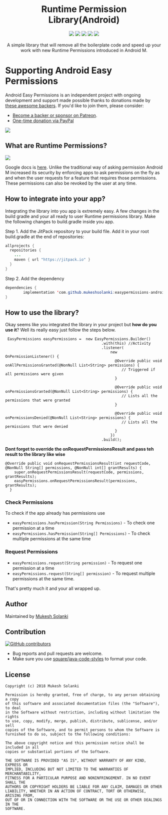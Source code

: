<h1 align="center">Runtime Permission Library(Android)</h1>
<p align="center">
  <a class="badge-align" href="https://www.codacy.com/app/mukeshsolanki/easypermissions-android?utm_source=github.com&amp;utm_medium=referral&amp;utm_content=mukeshsolanki/easypermissions-android&amp;utm_campaign=Badge_Grade"><img src="https://api.codacy.com/project/badge/Grade/dd28ce7f922d4ad290c804283917f89d"/></a>
  <a href="https://jitpack.io/#mukeshsolanki/easypermissions-android"><img src="https://jitpack.io/v/mukeshsolanki/easypermissions-android/month.svg"/></a>
  <a href="https://jitpack.io/#mukeshsolanki/easypermissions-android"> <img src="https://jitpack.io/v/mukeshsolanki/easypermissions-android.svg" /></a>
  <a href="https://circleci.com/gh/mukeshsolanki/easypermissions-android/tree/master"> <img src="https://circleci.com/gh/mukeshsolanki/easypermissions-android/tree/master.svg?style=shield" /></a>
  <a href="https://opensource.org/licenses/MIT"><img src="https://img.shields.io/badge/License-MIT-blue.svg"/></a>
  <br /><br />A simple library that will remove all the boilerplate code and speed up your work with new Runtime Permissions introduced in Android M.


# Supporting Android Easy Permissions

Android Easy Permissions is an independent project with ongoing development and support made possible thanks to donations made by [these awesome backers](BACKERS.md#sponsors). If you'd like to join them, please consider:

- [Become a backer or sponsor on Patreon](https://www.patreon.com/mukeshsolanki).
- [One-time donation via PayPal](https://www.paypal.me/mukeshsolanki)

<a href="https://www.patreon.com/bePatron?c=935498" alt="Become a Patron"><img src="https://c5.patreon.com/external/logo/become_a_patron_button.png" /></a>

## What are Runtime Permissions?

<img src="https://github.com/mukeshsolanki/easypermissions-android/blob/master/screenshot/android-working-with-marshmallow-permissions.png?raw=true" />

Google docs is [here](https://developer.android.com/preview/features/runtime-permissions.html). Unlike the traditional way of asking permission Android M increased its security by enforcing apps to ask permissions on the fly as and when the user requests for a feature that requires those permissions. These permissions can also be revoked by the user at any time.
## How to integrate into your app?
Integrating the library into you app is extremely easy. A few changes in the build gradle and your all ready to user Runtime permissions library. Make the following changes to build.gradle inside you app.

Step 1. Add the JitPack repository to your build file. Add it in your root build.gradle at the end of repositories:

```java
allprojects {
  repositories {
    ...
    maven { url "https://jitpack.io" }
  }
}
```
Step 2. Add the dependency
```java
dependencies {
        implementation 'com.github.mukeshsolanki:easypermissions-android:<latest-version>'
}
```

## How to use the library?
Okay seems like you integrated the library in your project but **how do you use it**? Well its really easy just follow the steps below.

```
 EasyPermissions easyPermissions =  new EasyPermissions.Builder()
                                           .with(this) //Activity
                                           .listener(
                                               new OnPermissionListener() {
                                                 @Override public void onAllPermissionsGranted(@NonNull List<String> permissions) {
                                                    // Triggered if all permissions were given
                                                 }

                                                 @Override public void onPermissionsGranted(@NonNull List<String> permissions) {
                                                    // Lists all the permissions that were granted
                                                 }

                                                 @Override public void onPermissionsDenied(@NonNull List<String> permissions) {
                                                    // Lists all the permissions that were denied
                                                 }
                                               })
                                           .build();
```

**Dont forget to override the onRequestPermissionsResult and pass teh result to the library like wise**
```
@Override public void onRequestPermissionsResult(int requestCode, @NonNull String[] permissions, @NonNull int[] grantResults) {
    super.onRequestPermissionsResult(requestCode, permissions, grantResults);
    easyPermissions.onRequestPermissionsResult(permissions, grantResults);
  }
```

### Check Permissions
To check if the app already has permissions use
* `easyPermissions.hasPermission(String Permissions)` - To check one permission at a time
* `easyPermissions.hasPermission(String[] Permissions)` - To check multiple permissions at the same time

### Request Permissions
* `easyPermissions.request(String permission)` - To request one permission at a time
* `easyPermissions.request(String[] permission)` - To request multiple permissions at the same time.

That's pretty much it and your all wrapped up.

## Author
Maintained by [Mukesh Solanki](https://www.github.com/mukeshsolanki)

## Contribution
[![GitHub contributors](https://img.shields.io/github/contributors/mukeshsolanki/App-Runtime-Permissions-Android.svg)](https://github.com/mukeshsolanki/App-Runtime-Permissions-Android/graphs/contributors)

* Bug reports and pull requests are welcome.
* Make sure you use [square/java-code-styles](https://github.com/square/java-code-styles) to format your code.

## License
```
Copyright (c) 2018 Mukesh Solanki

Permission is hereby granted, free of charge, to any person obtaining a copy
of this software and associated documentation files (the "Software"), to deal
in the Software without restriction, including without limitation the rights
to use, copy, modify, merge, publish, distribute, sublicense, and/or sell
copies of the Software, and to permit persons to whom the Software is
furnished to do so, subject to the following conditions:

The above copyright notice and this permission notice shall be included in all
copies or substantial portions of the Software.

THE SOFTWARE IS PROVIDED "AS IS", WITHOUT WARRANTY OF ANY KIND, EXPRESS OR
IMPLIED, INCLUDING BUT NOT LIMITED TO THE WARRANTIES OF MERCHANTABILITY,
FITNESS FOR A PARTICULAR PURPOSE AND NONINFRINGEMENT. IN NO EVENT SHALL THE
AUTHORS OR COPYRIGHT HOLDERS BE LIABLE FOR ANY CLAIM, DAMAGES OR OTHER
LIABILITY, WHETHER IN AN ACTION OF CONTRACT, TORT OR OTHERWISE, ARISING FROM,
OUT OF OR IN CONNECTION WITH THE SOFTWARE OR THE USE OR OTHER DEALINGS IN THE
SOFTWARE.
```
